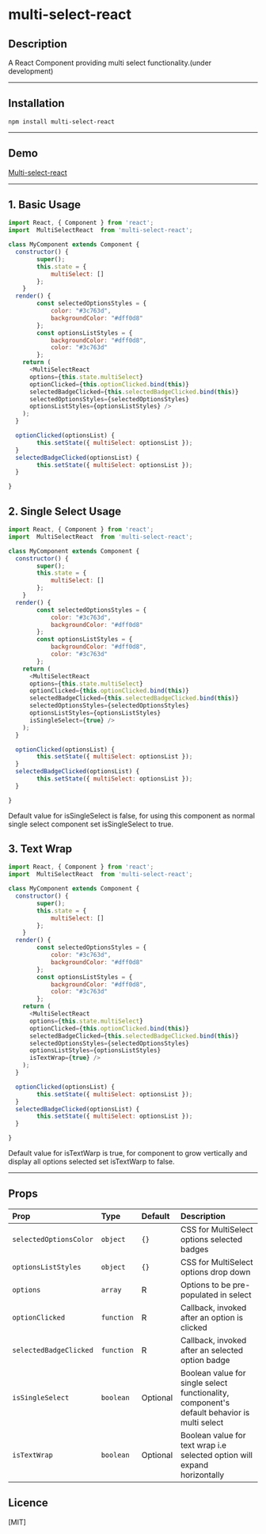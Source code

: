# multi-select-react

## Description
A React Component providing multi select functionality.(under development)

----
## Installation
```
npm install multi-select-react
```
----
## Demo
[Multi-select-react](https://ganesh-91.github.io/multi-select-react/)

----
## 1. Basic Usage
```js
import React, { Component } from 'react';
import  MultiSelectReact  from 'multi-select-react';

class MyComponent extends Component {
  constructor() {
        super();
        this.state = {
            multiSelect: []
        };
    }
  render() {
        const selectedOptionsStyles = {
            color: "#3c763d",
            backgroundColor: "#dff0d8"
        };
        const optionsListStyles = {
            backgroundColor: "#dff0d8",
            color: "#3c763d"
        };
    return (
      <MultiSelectReact 
      options={this.state.multiSelect}
      optionClicked={this.optionClicked.bind(this)}
      selectedBadgeClicked={this.selectedBadgeClicked.bind(this)}
      selectedOptionsStyles={selectedOptionsStyles}
      optionsListStyles={optionsListStyles} />
    );
  }

  optionClicked(optionsList) {
        this.setState({ multiSelect: optionsList });
  }
  selectedBadgeClicked(optionsList) {
        this.setState({ multiSelect: optionsList });
  }

}
```

## 2. Single Select Usage
```js
import React, { Component } from 'react';
import  MultiSelectReact  from 'multi-select-react';

class MyComponent extends Component {
  constructor() {
        super();
        this.state = {
            multiSelect: []
        };
    }
  render() {
        const selectedOptionsStyles = {
            color: "#3c763d",
            backgroundColor: "#dff0d8"
        };
        const optionsListStyles = {
            backgroundColor: "#dff0d8",
            color: "#3c763d"
        };
    return (
      <MultiSelectReact 
      options={this.state.multiSelect}
      optionClicked={this.optionClicked.bind(this)}
      selectedBadgeClicked={this.selectedBadgeClicked.bind(this)}
      selectedOptionsStyles={selectedOptionsStyles}
      optionsListStyles={optionsListStyles}
      isSingleSelect={true} />
    );
  }

  optionClicked(optionsList) {
        this.setState({ multiSelect: optionsList });
  }
  selectedBadgeClicked(optionsList) {
        this.setState({ multiSelect: optionsList });
  }

}
```
Default value for isSingleSelect is false, for using this component as normal single select component set isSingleSelect to true.


## 3. Text Wrap
```js
import React, { Component } from 'react';
import  MultiSelectReact  from 'multi-select-react';

class MyComponent extends Component {
  constructor() {
        super();
        this.state = {
            multiSelect: []
        };
    }
  render() {
        const selectedOptionsStyles = {
            color: "#3c763d",
            backgroundColor: "#dff0d8"
        };
        const optionsListStyles = {
            backgroundColor: "#dff0d8",
            color: "#3c763d"
        };
    return (
      <MultiSelectReact 
      options={this.state.multiSelect}
      optionClicked={this.optionClicked.bind(this)}
      selectedBadgeClicked={this.selectedBadgeClicked.bind(this)}
      selectedOptionsStyles={selectedOptionsStyles}
      optionsListStyles={optionsListStyles}
      isTextWrap={true} />
    );
  }

  optionClicked(optionsList) {
        this.setState({ multiSelect: optionsList });
  }
  selectedBadgeClicked(optionsList) {
        this.setState({ multiSelect: optionsList });
  }

}
```
Default value for isTextWarp is true, for component to grow vertically and display all options selected set isTextWarp to false.

----

## Props

| Prop  | Type  | Default | Description |
|:--------- | :---- | :----   |:----  |
| `selectedOptionsColor` | `object` | `{}` | CSS for MultiSelect options selected badges
| `optionsListStyles` | `object` | `{}` | CSS for MultiSelect options drop down
| `options` | `array` | R | Options to be pre-populated in select
| `optionClicked` | `function` | R | Callback, invoked after an option is clicked
| `selectedBadgeClicked` | `function` | R | Callback, invoked after an selected option badge
| `isSingleSelect` | `boolean` | Optional | Boolean value for single select functionality, component's default behavior is multi select
| `isTextWrap` | `boolean` | Optional | Boolean value for text wrap i.e selected option will expand horizontally

## Licence

[MIT]

